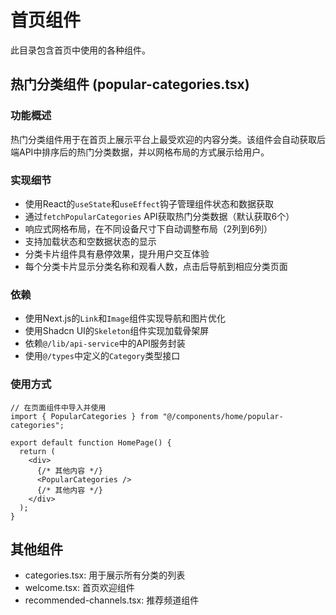 # 首页组件

此目录包含首页中使用的各种组件。

## 热门分类组件 (popular-categories.tsx)

### 功能概述

热门分类组件用于在首页上展示平台上最受欢迎的内容分类。该组件会自动获取后端API中排序后的热门分类数据，并以网格布局的方式展示给用户。

### 实现细节

- 使用React的`useState`和`useEffect`钩子管理组件状态和数据获取
- 通过`fetchPopularCategories` API获取热门分类数据（默认获取6个）
- 响应式网格布局，在不同设备尺寸下自动调整布局（2列到6列）
- 支持加载状态和空数据状态的显示
- 分类卡片组件具有悬停效果，提升用户交互体验
- 每个分类卡片显示分类名称和观看人数，点击后导航到相应分类页面

### 依赖

- 使用Next.js的`Link`和`Image`组件实现导航和图片优化
- 使用Shadcn UI的`Skeleton`组件实现加载骨架屏
- 依赖`@/lib/api-service`中的API服务封装
- 使用`@/types`中定义的`Category`类型接口

### 使用方式

```tsx
// 在页面组件中导入并使用
import { PopularCategories } from "@/components/home/popular-categories";

export default function HomePage() {
  return (
    <div>
      {/* 其他内容 */}
      <PopularCategories />
      {/* 其他内容 */}
    </div>
  );
}
```

## 其他组件

- categories.tsx: 用于展示所有分类的列表
- welcome.tsx: 首页欢迎组件
- recommended-channels.tsx: 推荐频道组件 
